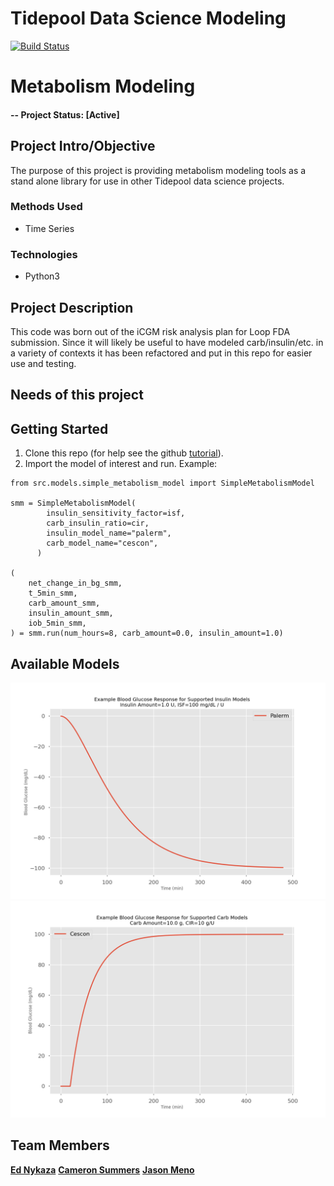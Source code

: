 # Tidepool Data Science Modeling

[![Build Status](https://travis-ci.com/tidepool-org/data-science-model-tools.svg?branch=master)](https://travis-ci.com/tidepool-org/data-science-model-tools)

# Metabolism Modeling

#### -- Project Status: [Active]

## Project Intro/Objective
The purpose of this project is providing metabolism modeling
tools as a stand alone library for use in other Tidepool
data science projects.

### Methods Used
* Time Series

### Technologies
* Python3

## Project Description
This code was born out of the iCGM risk analysis plan for Loop
FDA submission. Since it will likely be useful to have modeled
carb/insulin/etc. in a variety of contexts it has been refactored
and put in this repo for easier use and testing.

## Needs of this project


## Getting Started

1. Clone this repo (for help see the github [tutorial](https://help.github.com/articles/cloning-a-repository/)).
2. Import the model of interest and run. Example:
```
from src.models.simple_metabolism_model import SimpleMetabolismModel

smm = SimpleMetabolismModel(
        insulin_sensitivity_factor=isf,
        carb_insulin_ratio=cir,
        insulin_model_name="palerm",
        carb_model_name="cescon",
      )

(
    net_change_in_bg_smm,
    t_5min_smm,
    carb_amount_smm,
    insulin_amount_smm,
    iob_5min_smm,
) = smm.run(num_hours=8, carb_amount=0.0, insulin_amount=1.0)
```



## Available Models

![Insulin Models](reports/figures/insulin_models_plot.png?raw=True)
![Carb Models](reports/figures/carb_models_plot.png?raw=True)


## Team Members

**[Ed Nykaza](https://github.com/ed-nykaza)**
**[Cameron Summers](https://github.com/scaubrey)**
**[Jason Meno](https://github.com/jameno)**


